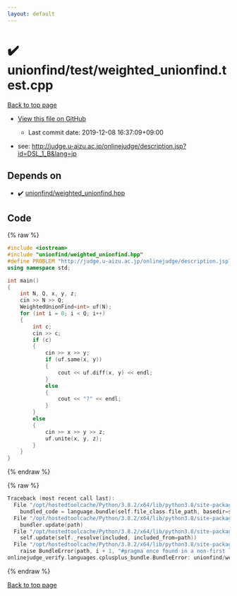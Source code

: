 ```yaml
---
layout: default
---
```


<!-- mathjax config similar to math.stackexchange -->
<script type="text/javascript" async
  src="https://cdnjs.cloudflare.com/ajax/libs/mathjax/2.7.5/MathJax.js?config=TeX-MML-AM_CHTML">
</script>
<script type="text/x-mathjax-config">
  MathJax.Hub.Config({
    TeX: { equationNumbers: { autoNumber: "AMS" }},
    tex2jax: {
      inlineMath: [ ['$','$'] ],
      processEscapes: true
    },
    "HTML-CSS": { matchFontHeight: false },
    displayAlign: "left",
    displayIndent: "2em"
  });
</script>

<script type="text/javascript" src="https://cdnjs.cloudflare.com/ajax/libs/jquery/3.4.1/jquery.min.js"></script>
<script src="https://cdn.jsdelivr.net/npm/jquery-balloon-js@1.1.2/jquery.balloon.min.js" integrity="sha256-ZEYs9VrgAeNuPvs15E39OsyOJaIkXEEt10fzxJ20+2I=" crossorigin="anonymous"></script>
<script type="text/javascript" src="../../../assets/js/copy-button.js"></script>
<link rel="stylesheet" href="../../../assets/css/copy-button.css" />


# :heavy_check_mark: unionfind/test/weighted_unionfind.test.cpp

<a href="../../../index.html">Back to top page</a>

* <a href="{{ site.github.repository_url }}/blob/master/unionfind/test/weighted_unionfind.test.cpp">View this file on GitHub</a>
    - Last commit date: 2019-12-08 16:37:09+09:00


* see: <a href="http://judge.u-aizu.ac.jp/onlinejudge/description.jsp?id=DSL_1_B&lang=jp">http://judge.u-aizu.ac.jp/onlinejudge/description.jsp?id=DSL_1_B&lang=jp</a>


## Depends on

* :heavy_check_mark: <a href="../../../library/unionfind/weighted_unionfind.hpp.html">unionfind/weighted_unionfind.hpp</a>


## Code

<a id="unbundled"></a>
{% raw %}
```cpp
#include <iostream>
#include "unionfind/weighted_unionfind.hpp"
#define PROBLEM "http://judge.u-aizu.ac.jp/onlinejudge/description.jsp?id=DSL_1_B&lang=jp"
using namespace std;

int main()
{
    int N, Q, x, y, z;
    cin >> N >> Q;
    WeightedUnionFind<int> uf(N);
    for (int i = 0; i < Q; i++)
    {
        int c;
        cin >> c;
        if (c)
        {
            cin >> x >> y;
            if (uf.same(x, y))
            {
                cout << uf.diff(x, y) << endl;
            }
            else
            {
                cout << "?" << endl;
            }
        }
        else
        {
            cin >> x >> y >> z;
            uf.unite(x, y, z);
        }
    }
}

```
{% endraw %}

<a id="bundled"></a>
{% raw %}
```cpp
Traceback (most recent call last):
  File "/opt/hostedtoolcache/Python/3.8.2/x64/lib/python3.8/site-packages/onlinejudge_verify/docs.py", line 347, in write_contents
    bundled_code = language.bundle(self.file_class.file_path, basedir=self.cpp_source_path)
  File "/opt/hostedtoolcache/Python/3.8.2/x64/lib/python3.8/site-packages/onlinejudge_verify/languages/cplusplus.py", line 68, in bundle
    bundler.update(path)
  File "/opt/hostedtoolcache/Python/3.8.2/x64/lib/python3.8/site-packages/onlinejudge_verify/languages/cplusplus_bundle.py", line 182, in update
    self.update(self._resolve(included, included_from=path))
  File "/opt/hostedtoolcache/Python/3.8.2/x64/lib/python3.8/site-packages/onlinejudge_verify/languages/cplusplus_bundle.py", line 115, in update
    raise BundleError(path, i + 1, "#pragma once found in a non-first line")
onlinejudge_verify.languages.cplusplus_bundle.BundleError: unionfind/weighted_unionfind.hpp: line 2: #pragma once found in a non-first line

```
{% endraw %}

<a href="../../../index.html">Back to top page</a>

